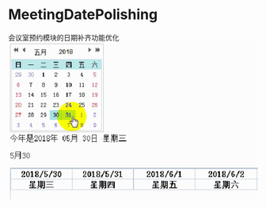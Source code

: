 # MeetingDatePolishing
会议室预约模块的日期补齐功能优化
![](https://github.com/web3601/MeetingDatePolishing/blob/master/mp4/md1.gif)